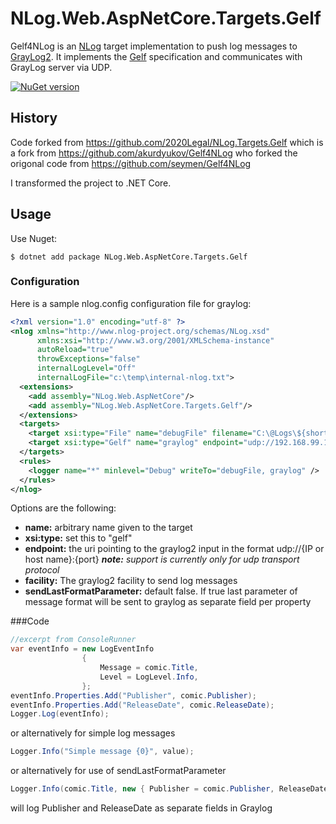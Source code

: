 # NLog.Web.AspNetCore.Targets.Gelf
Gelf4NLog is an [NLog] target implementation to push log messages to [GrayLog2]. It implements the [Gelf] specification and communicates with GrayLog server via UDP.

[![NuGet version](https://badge.fury.io/nu/NLog.Web.AspNetCore.Targets.Gelf.svg)](https://badge.fury.io/nu/NLog.Web.AspNetCore.Targets.Gelf)

## History
Code forked from https://github.com/2020Legal/NLog.Targets.Gelf which is a fork from https://github.com/akurdyukov/Gelf4NLog who forked the origonal code from https://github.com/seymen/Gelf4NLog

I transformed the project to .NET Core.

## Usage
Use Nuget:
<!--- 
```
$ dotnet add package NLog.Web.AspNetCore.Targets.Gelf
```
-->
```
$ dotnet add package NLog.Web.AspNetCore.Targets.Gelf
```
### Configuration
Here is a sample nlog.config configuration file for graylog:
```xml
<?xml version="1.0" encoding="utf-8" ?>
<nlog xmlns="http://www.nlog-project.org/schemas/NLog.xsd"
      xmlns:xsi="http://www.w3.org/2001/XMLSchema-instance"
      autoReload="true"
      throwExceptions="false"
      internalLogLevel="Off"
      internalLogFile="c:\temp\internal-nlog.txt">
  <extensions>
    <add assembly="NLog.Web.AspNetCore"/>
    <add assembly="NLog.Web.AspNetCore.Targets.Gelf"/>
  </extensions>
  <targets>
    <target xsi:type="File" name="debugFile" filename="C:\@Logs\${shortdate}-${level}-${applicationName}.txt" layout="${longdate}|${level:upperCase=true}|${logger}|${aspnet-Request-Method}|url: ${aspnet-Request-Url}${aspnet-Request-QueryString}|${message}" concurrentWrites="false" />
    <target xsi:type="Gelf" name="graylog" endpoint="udp://192.168.99.100:12201" facility="console-runner" SendLastFormatParameter="true" />
  </targets>
  <rules>
    <logger name="*" minlevel="Debug" writeTo="debugFile, graylog" />
  </rules>
</nlog>
```

Options are the following:
* __name:__ arbitrary name given to the target
* __xsi:type:__ set this to "gelf"
* __endpoint:__ the uri pointing to the graylog2 input in the format udp://{IP or host name}:{port} *__note:__ support is currently only for udp transport protocol*
* __facility:__ The graylog2 facility to send log messages
* __sendLastFormatParameter:__ default false. If true last parameter of message format will be sent to graylog as separate field per property

###Code
```c#
//excerpt from ConsoleRunner
var eventInfo = new LogEventInfo
				{
					Message = comic.Title,
					Level = LogLevel.Info,
				};
eventInfo.Properties.Add("Publisher", comic.Publisher);
eventInfo.Properties.Add("ReleaseDate", comic.ReleaseDate);
Logger.Log(eventInfo);
```
or alternatively for simple log messages
```c#
Logger.Info("Simple message {0}", value);
```
or alternatively for use of sendLastFormatParameter
```c#
Logger.Info(comic.Title, new { Publisher = comic.Publisher, ReleaseDate = comic.ReleaseDate });
```
will log Publisher and ReleaseDate as separate fields in Graylog

[NLog]: http://nlog-project.org/
[GrayLog2]: http://graylog2.org/
[Gelf]: http://graylog2.org/about/gelf
